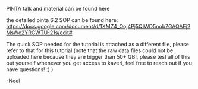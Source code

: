PINTA talk and material can be found here

the detailed pinta 6.2 SOP can be found here: https://docs.google.com/document/d/1XMZ4_Ooj4Pj5QIWD5nob7GAQAEj2MsWe2YRCWTU-21s/edit#

The quick SOP needed for the tutorial is attached as a different file, please refer to that for this tutorial (note that the raw data files could not be uploaded here because they
are bigger than 50+ GB!, please test all of this out yourself whenever you get access to kaveri, feel free to reach out if you have questions! :)  )

-Neel
